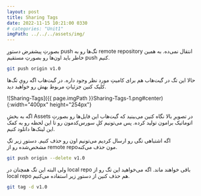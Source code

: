 ```yaml
---
layout: post
title: Sharing Tags
date: 2022-11-15 10:21:00 0330
# categories: "Unit1"
imgPath: ../../../assets/img/
---
```

بصورتِ پیشفرض دستورِ push تگ‌ها رو به remote repository انتقال نمی‌ده. به همین خاطر باید اون‌ها رو بصورتِ مستقیم push کنیم. 

```bash
git push origin v1.0
```

حالا این تگ در گیت‌هاب هم برای کامیتِ مورد نظر وجود داره. در گیت‌هاب اگه رویِ تگ‌ها کلیک کنین جزئیاتِ مربوط بهش رو خواهید دید.

![Sharing-Tags]({{ page.imgPath }}Sharing-Tags-1.png#center){:width="400px" height="254px"}

اگه به بخشِ Assets در تصویرِ بالا نگاه کنین می‌بینید که گیت‌هاب این فایل‌ها رو بصورتِ اتوماتیک برامون تولید کرده. پس می‌تونیم کلِ سورس‌کدمون رو تا این لحظه رو به کمک این لینک‌ها دانلود کنیم. 

اگه اشتباهی تگی رو ارسال کردیم می‌تونیم اون رو حذف کنیم. دستورِ زیر تگِ مشخص‌شده رو از remote repoمون حذف می‌کنه.

```bash
git push origin --delete v1.0 
```

ولی البته این تگ همچنان در local repo باقی خواهند ماند. اگه می‌خواهید این تگ رو از local repo هم حذف کنین از دستورِ زیر استفاده می‌کنیم.

```bash
git tag -d v1.0
```